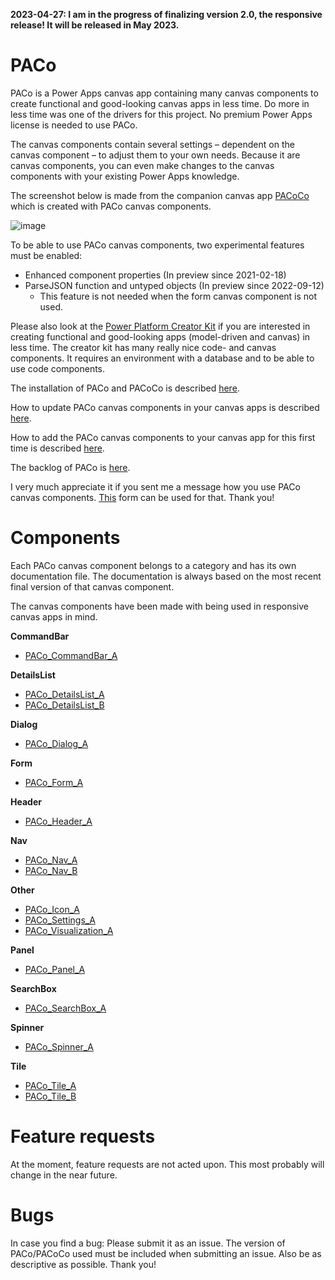 **2023-04-27: I am in the progress of finalizing version 2.0, the responsive release! It will be released in May 2023.**

# PACo
PACo is a Power Apps canvas app containing many canvas components to create functional and good-looking canvas apps in less time. Do more in less time was one of the drivers for this project. No premium Power Apps license is needed to use PACo.

The canvas components contain several settings – dependent on the canvas component – to adjust them to your own needs. Because it are canvas components, you can even make changes to the canvas components with your existing Power Apps knowledge.

The screenshot below is made from the companion canvas app [PACoCo](./Documentation/PACoCo.md) which is created with PACo canvas components.

![image](https://user-images.githubusercontent.com/35654198/221429398-1455d033-138f-4c82-8e1b-c6d13585f8b5.png)

To be able to use PACo canvas components, two experimental features must be enabled:

- Enhanced component properties (In preview since 2021-02-18)
- ParseJSON function and untyped objects (In preview since 2022-09-12)
  - This feature is not needed when the form canvas component is not used.

Please also look at the [Power Platform Creator Kit](https://learn.microsoft.com/power-platform/guidance/creator-kit/overview) if you are interested in creating functional and good-looking apps (model-driven and canvas) in less time. The creator kit has many really nice code- and canvas components. It requires an environment with a database and to be able to use code components.

The installation of PACo and PACoCo is described [here](./Documentation/Installation.md).

How to update PACo canvas components in your canvas apps is described [here](./Documentation/How%20to%20update%20PACo%20canvas%20components.md).

How to add the PACo canvas components to your canvas app for this first time is described [here](./Documentation/How%20to%20add%20PACo%20canvas%20components%20to%20your%20canvas%20app%20for%20the%20first%20time.md).

The backlog of PACo is [here](https://www.formsandflows.nl/paco-backlog/).

I very much appreciate it if you sent me a message how you use PACo canvas components. [This](https://www.formsandflows.nl/using-paco/) form can be used for that. Thank you!

# Components

Each PACo canvas component belongs to a category and has its own documentation file. The documentation is always based on the most recent final version of that canvas component.

The canvas components have been made with being used in responsive canvas apps in mind.

**CommandBar**

- [PACo_CommandBar_A](./Components/PACo_CommandBar_A.md)

**DetailsList**

- [PACo_DetailsList_A](./Components/PACo_DetailsList_A.md)
- [PACo_DetailsList_B](./Components/PACo_DetailsList_B.md)

**Dialog**

- [PACo_Dialog_A](./Components/PACo_Dialog_A.md)

**Form**

- [PACo_Form_A](./Components/PACo_Form_A.md)

**Header**

- [PACo_Header_A](./Components/PACo_Header_A.md)

**Nav**

- [PACo_Nav_A](./Components/PACo_Nav_A.md)
- [PACo_Nav_B](./Components/PACo_Nav_B.md)

**Other**

- [PACo_Icon_A](./Components/PACo_Icon_A.md)
- [PACo_Settings_A](./Components/PACo_Settings_A.md)
- [PACo_Visualization_A](./Components/PACo_Visualization_A.md)

**Panel**

- [PACo_Panel_A](./Components/PACo_Panel_A.md)

**SearchBox**

- [PACo_SearchBox_A](./Components/PACo_SearchBox_A.md)

**Spinner**

- [PACo_Spinner_A](./Components/PACo_Spinner_A.md)

**Tile**

- [PACo_Tile_A](./Components/PACo_Tile_A.md)
- [PACo_Tile_B](./Components/PACo_Tile_B.md)

# Feature requests

At the moment, feature requests are not acted upon. This most probably will change in the near future.

# Bugs
In case you find a bug: Please submit it as an issue. The version of PACo/PACoCo used must be included when submitting an issue. Also be as descriptive as possible. Thank you!
